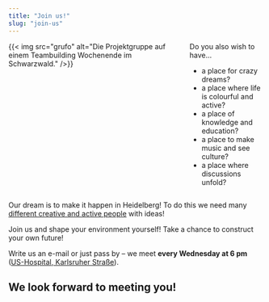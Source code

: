 ```yaml
---
title: "Join us!"
slug: "join-us"
---
```



<div class="columns">
    <div class="column">
        {{< img src="grufo" alt="Die Projektgruppe auf einem Teambuilding Wochenende im Schwarzwald." />}}
    </div>
    <div class="column">
        Do you also wish to have...
        <ul>
        <li>a place for crazy dreams?</li>
        <li>a place where life is colourful and active?</li>
        <li>a place of knowledge and education?</li>
        <li>a place to make music and see culture?</li>
        <li>a place where discussions unfold?</li>
        </ul>
    </div>
</div>

Our dream is to make it happen in Heidelberg! To do this we need many [different creative and active people](/en/about-us) with ideas!

Join us and shape your environment yourself!
Take a chance to construct your own future!

Write us an e-mail or just pass by – we meet **every Wednesday at 6 pm** ([US-Hospital, Karlsruher Straße]({{https://www.openstreetmap.org/#map=17/49.37609/8.68707}} )).

## We look forward to meeting you!
